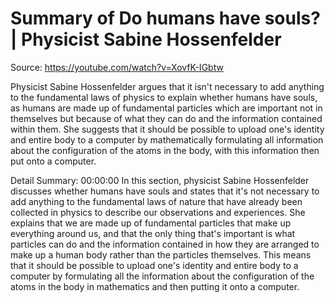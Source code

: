 # Summary of Do humans have souls? | Physicist Sabine Hossenfelder

Source: https://youtube.com/watch?v=XovfK-IGbtw

Physicist Sabine Hossenfelder argues that it isn't necessary to add anything to the fundamental laws of physics to explain whether humans have souls, as humans are made up of fundamental particles which are important not in themselves but because of what they can do and the information contained within them. She suggests that it should be possible to upload one's identity and entire body to a computer by mathematically formulating all information about the configuration of the atoms in the body, with this information then put onto a computer.

Detail Summary: 
00:00:00
In this section, physicist Sabine Hossenfelder discusses whether humans have souls and states that it's not necessary to add anything to the fundamental laws of nature that have already been collected in physics to describe our observations and experiences. She explains that we are made up of fundamental particles that make up everything around us, and that the only thing that's important is what particles can do and the information contained in how they are arranged to make up a human body rather than the particles themselves. This means that it should be possible to upload one's identity and entire body to a computer by formulating all the information about the configuration of the atoms in the body in mathematics and then putting it onto a computer.

